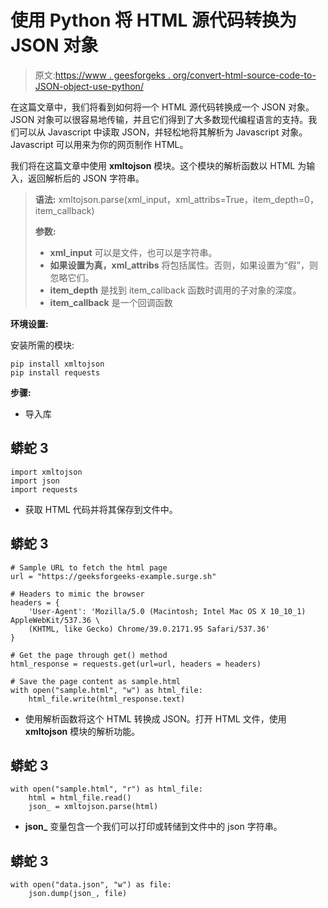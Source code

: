 # 使用 Python 将 HTML 源代码转换为 JSON 对象

> 原文:[https://www . geesforgeks . org/convert-html-source-code-to-JSON-object-use-python/](https://www.geeksforgeeks.org/convert-html-source-code-to-json-object-using-python/)

在这篇文章中，我们将看到如何将一个 HTML 源代码转换成一个 JSON 对象。JSON 对象可以很容易地传输，并且它们得到了大多数现代编程语言的支持。我们可以从 Javascript 中读取 JSON，并轻松地将其解析为 Javascript 对象。Javascript 可以用来为你的网页制作 HTML。

我们将在这篇文章中使用 **xmltojson** 模块。这个模块的解析函数以 HTML 为输入，返回解析后的 JSON 字符串。

> **语法:** xmltojson.parse(xml_input，xml_attribs=True，item_depth=0，item_callback)
> 
> **参数:**
> 
> *   **xml_input** 可以是文件，也可以是字符串。
> *   **如果设置为真，xml_attribs** 将包括属性。否则，如果设置为“假”，则忽略它们。
> *   **item_depth** 是找到 item_callback 函数时调用的子对象的深度。
> *   **item_callback** 是一个回调函数

**环境设置:**

安装所需的模块:

```
pip install xmltojson
pip install requests
```

**步骤:**

*   导入库

## 蟒蛇 3

```
import xmltojson
import json
import requests
```

*   获取 HTML 代码并将其保存到文件中。

## 蟒蛇 3

```
# Sample URL to fetch the html page
url = "https://geeksforgeeks-example.surge.sh"

# Headers to mimic the browser
headers = {
    'User-Agent': 'Mozilla/5.0 (Macintosh; Intel Mac OS X 10_10_1) AppleWebKit/537.36 \
    (KHTML, like Gecko) Chrome/39.0.2171.95 Safari/537.36'
}

# Get the page through get() method
html_response = requests.get(url=url, headers = headers)

# Save the page content as sample.html
with open("sample.html", "w") as html_file:
    html_file.write(html_response.text)
```

*   使用解析函数将这个 HTML 转换成 JSON。打开 HTML 文件，使用 **xmltojson** 模块的解析功能。

## 蟒蛇 3

```
with open("sample.html", "r") as html_file:
    html = html_file.read()
    json_ = xmltojson.parse(html)
```

*   **json_** 变量包含一个我们可以打印或转储到文件中的 json 字符串。

## 蟒蛇 3

```
with open("data.json", "w") as file:
    json.dump(json_, file)
```